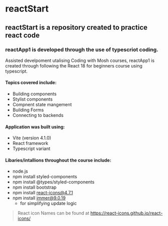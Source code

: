 # reactStart

## reactStart is a repository created to practice react code

### reactApp1 is developed through the use of typescriot coding.

Assisted develpoment utalising Coding with Mosh courses, reactApp1 is created through following the React 18 for beginners course using typescript.

#### Topics covered include:

- Building components
- Stylist components
- Compnent state mangement
- Building Forms
- Connecting to backends

#### Application was built using:

- Vite (version 4.1.0)
- React framework
- Typescript variant

#### Libaries/intallions throughout the course include:

- node.js
- npm install styled-components
- npm install @types/styled-components
- npm install bootstrap
- npm install react-icons@4.7.1
- npm install immer@9.0.19
  - for simplifying update logic

> React icon Names can be found at https://react-icons.github.io/react-icons/
